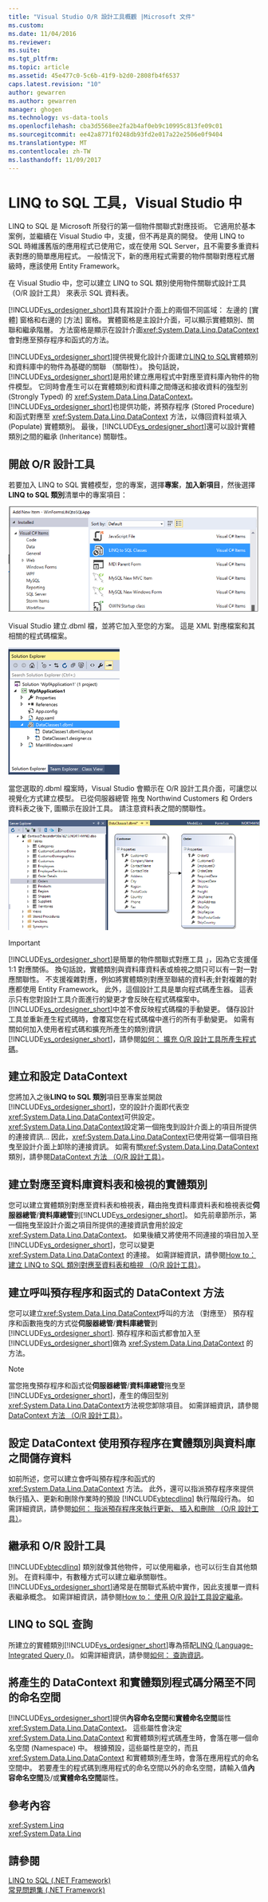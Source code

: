 ```yaml
---
title: "Visual Studio O/R 設計工具概觀 |Microsoft 文件"
ms.custom: 
ms.date: 11/04/2016
ms.reviewer: 
ms.suite: 
ms.tgt_pltfrm: 
ms.topic: article
ms.assetid: 45e477c0-5c6b-41f9-b2d0-2808fb4f6537
caps.latest.revision: "10"
author: gewarren
ms.author: gewarren
manager: ghogen
ms.technology: vs-data-tools
ms.openlocfilehash: cba3d5568ee2fa2b4af0eb9c10995c813fe09c01
ms.sourcegitcommit: ee42a8771f0248db93fd2e017a22e2506e0f9404
ms.translationtype: MT
ms.contentlocale: zh-TW
ms.lasthandoff: 11/09/2017
---
```

# <a name="linq-to-sql-tools-in-visual-studio"></a>LINQ to SQL 工具，Visual Studio 中
LINQ to SQL 是 Microsoft 所發行的第一個物件關聯式對應技術。 它適用於基本案例，並繼續在 Visual Studio 中，支援，但不再是真的開發。 使用 LINQ to SQL 時維護舊版的應用程式已使用它，或在使用 SQL Server，且不需要多重資料表對應的簡單應用程式。 一般情況下，新的應用程式需要的物件關聯對應程式層級時，應該使用 Entity Framework。  
  
在 Visual Studio 中，您可以建立 LINQ to SQL 類別使用物件關聯式設計工具 （O/R 設計工具） 來表示 SQL 資料表。  
  
[!INCLUDE[vs_ordesigner_short](../data-tools/includes/vs_ordesigner_short_md.md)]具有其設計介面上的兩個不同區域： 左邊的 [實體] 窗格和右邊的 [方法] 窗格。 實體窗格是主設計介面，可以顯示實體類別、關聯和繼承階層。 方法窗格是顯示在設計介面<xref:System.Data.Linq.DataContext>會對應至預存程序和函式的方法。  
  
[!INCLUDE[vs_ordesigner_short](../data-tools/includes/vs_ordesigner_short_md.md)]提供視覺化設計介面建立[LINQ to SQL](/dotnet/framework/data/adonet/sql/linq/index)實體類別和資料庫中的物件為基礎的關聯 （關聯性）。 換句話說，[!INCLUDE[vs_ordesigner_short](../data-tools/includes/vs_ordesigner_short_md.md)]是用於建立應用程式中對應至資料庫內物件的物件模型。 它同時會產生可以在實體類別和資料庫之間傳送和接收資料的強型別 (Strongly Typed) 的 <xref:System.Data.Linq.DataContext>。 [!INCLUDE[vs_ordesigner_short](../data-tools/includes/vs_ordesigner_short_md.md)]也提供功能，將預存程序 (Stored Procedure) 和函式對應至 <xref:System.Data.Linq.DataContext> 方法，以傳回資料並填入 (Populate) 實體類別。 最後，[!INCLUDE[vs_ordesigner_short](../data-tools/includes/vs_ordesigner_short_md.md)]還可以設計實體類別之間的繼承 (Inheritance) 關聯性。  
  
## <a name="opening-the-or-designer"></a>開啟 O/R 設計工具  
 若要加入 LINQ to SQL 實體模型，您的專案，選擇**專案**，**加入新項目**，然後選擇  **LINQ to SQL 類別**清單中的專案項目：  
  
 ![LINQ to SQL 類別](../data-tools/media/raddata-linq-to-sql-classes.png "raddata LINQ to SQL 類別")  
  
 Visual Studio 建立.dbml 檔，並將它加入至您的方案。 這是 XML 對應檔案和其相關的程式碼檔案。  
  
 ![在 [方案總管] 中的 LINQ to SQL 類別](../data-tools/media/raddata-linq-to-sql-classes-in-solution-explorer.png "raddata LINQ to SQL 類別在 方案總管")  
  
 當您選取的.dbml 檔案時，Visual Studio 會顯示在 O/R 設計工具介面，可讓您以視覺化方式建立模型。 已從伺服器總管 拖曳 Northwind Customers 和 Orders 資料表之後下, 圖顯示在設計工具。 請注意資料表之間的關聯性。  
  
 ![LINQ 到 SQL 設計師](../data-tools/media/raddata-linq-to-sql-designer.png "raddata LINQ to SQL 設計工具")  
  
> [!IMPORTANT]
>  [!INCLUDE[vs_ordesigner_short](../data-tools/includes/vs_ordesigner_short_md.md)]是簡單的物件關聯式對應工具 」，因為它支援僅 1:1 對應關係。 換句話說，實體類別與資料庫資料表或檢視之間只可以有一對一對應關聯性。 不支援複雜對應，例如將實體類別對應至聯結的資料表;針對複雜的對應都使用 Entity Framework。 此外，這個設計工具是單向程式碼產生器。 這表示只有您對設計工具介面進行的變更才會反映在程式碼檔案中。 [!INCLUDE[vs_ordesigner_short](../data-tools/includes/vs_ordesigner_short_md.md)]中並不會反映程式碼檔的手動變更。 儲存設計工具並重新產生程式碼時，會覆寫您在程式碼檔中進行的所有手動變更。 如需有關如何加入使用者程式碼和擴充所產生的類別資訊[!INCLUDE[vs_ordesigner_short](../data-tools/includes/vs_ordesigner_short_md.md)]，請參閱[如何： 擴充 O/R 設計工具所產生程式碼](../data-tools/how-to-extend-code-generated-by-the-o-r-designer.md)。  
  
## <a name="creating-and-configuring-the-datacontext"></a>建立和設定 DataContext  
 您將加入之後**LINQ to SQL 類別**項目至專案並開啟[!INCLUDE[vs_ordesigner_short](../data-tools/includes/vs_ordesigner_short_md.md)]，空的設計介面即代表空<xref:System.Data.Linq.DataContext>可供設定。 <xref:System.Data.Linq.DataContext>設定第一個拖曳到設計介面上的項目所提供的連接資訊... 因此，<xref:System.Data.Linq.DataContext>已使用從第一個項目拖曳至設計介面上卸除的連接資訊。 如需有關<xref:System.Data.Linq.DataContext>類別，請參閱[DataContext 方法 （O/R 設計工具）](../data-tools/datacontext-methods-o-r-designer.md)。  
  
## <a name="creating-entity-classes-that-map-to-database-tables-and-views"></a>建立對應至資料庫資料表和檢視的實體類別  
 您可以建立實體類別對應至資料表和檢視表，藉由拖曳資料庫資料表和檢視表從**伺服器總管**/**資料庫總管**到[!INCLUDE[vs_ordesigner_short](../data-tools/includes/vs_ordesigner_short_md.md)]。 如先前章節所示，第一個拖曳至設計介面之項目所提供的連接資訊會用於設定 <xref:System.Data.Linq.DataContext>。 如果後續又將使用不同連接的項目加入至 [!INCLUDE[vs_ordesigner_short](../data-tools/includes/vs_ordesigner_short_md.md)]，您可以變更 <xref:System.Data.Linq.DataContext> 的連接。 如需詳細資訊，請參閱[How to： 建立 LINQ to SQL 類別對應至資料表和檢視 （O/R 設計工具）](../data-tools/how-to-create-linq-to-sql-classes-mapped-to-tables-and-views-o-r-designer.md)。  
  
## <a name="creating-datacontext-methods-that-call-stored-procedures-and-functions"></a>建立呼叫預存程序和函式的 DataContext 方法  
 您可以建立<xref:System.Data.Linq.DataContext>呼叫的方法 （對應至） 預存程序和函數拖曳的方式從**伺服器總管**/**資料庫總管**到[!INCLUDE[vs_ordesigner_short](../data-tools/includes/vs_ordesigner_short_md.md)]. 預存程序和函式都會加入至 [!INCLUDE[vs_ordesigner_short](../data-tools/includes/vs_ordesigner_short_md.md)]做為 <xref:System.Data.Linq.DataContext> 的方法。  
  
> [!NOTE]
>  當您拖曳預存程序和函式從**伺服器總管**/**資料庫總管**拖曳至[!INCLUDE[vs_ordesigner_short](../data-tools/includes/vs_ordesigner_short_md.md)]，產生的傳回型別<xref:System.Data.Linq.DataContext>方法視您卸除項目。 如需詳細資訊，請參閱[DataContext 方法 （O/R 設計工具）](../data-tools/datacontext-methods-o-r-designer.md)。  
  
## <a name="configuring-a-datacontext-to-use-stored-procedures-to-save-data-between-entity-classes-and-a-database"></a>設定 DataContext 使用預存程序在實體類別與資料庫之間儲存資料  
 如前所述，您可以建立會呼叫預存程序和函式的 <xref:System.Data.Linq.DataContext> 方法。 此外，還可以指派預存程序來提供執行插入、更新和刪除作業時的預設 [!INCLUDE[vbtecdlinq](../data-tools/includes/vbtecdlinq_md.md)] 執行階段行為。 如需詳細資訊，請參閱[如何： 指派預存程序來執行更新、 插入和刪除 （O/R 設計工具）](../data-tools/how-to-assign-stored-procedures-to-perform-updates-inserts-and-deletes-o-r-designer.md)。  
  
## <a name="inheritance-and-the-or-designer"></a>繼承和 O/R 設計工具  
 [!INCLUDE[vbtecdlinq](../data-tools/includes/vbtecdlinq_md.md)] 類別就像其他物件，可以使用繼承，也可以衍生自其他類別。 在資料庫中，有數種方式可以建立繼承關聯性。 [!INCLUDE[vs_ordesigner_short](../data-tools/includes/vs_ordesigner_short_md.md)]通常是在關聯式系統中實作，因此支援單一資料表繼承概念。 如需詳細資訊，請參閱[How to： 使用 O/R 設計工具設定繼承](../data-tools/how-to-configure-inheritance-by-using-the-o-r-designer.md)。  
  
## <a name="linq-to-sql-queries"></a>LINQ to SQL 查詢  
 所建立的實體類別[!INCLUDE[vs_ordesigner_short](../data-tools/includes/vs_ordesigner_short_md.md)]專為搭配[LINQ (Language-Integrated Query ()](http://msdn.microsoft.com/Library/a73c4aec-5d15-4e98-b962-1274021ea93d)。 如需詳細資訊，請參閱[如何： 查詢資訊](/dotnet/framework/data/adonet/sql/linq/how-to-query-for-information)。  
  
## <a name="separating-the-generated-datacontext-and-entity-class-code-into-different-namespaces"></a>將產生的 DataContext 和實體類別程式碼分隔至不同的命名空間  
 [!INCLUDE[vs_ordesigner_short](../data-tools/includes/vs_ordesigner_short_md.md)]提供**內容命名空間**和**實體命名空間**屬性<xref:System.Data.Linq.DataContext>。 這些屬性會決定 <xref:System.Data.Linq.DataContext> 和實體類別程式碼產生時，會落在哪一個命名空間 (Namespace) 中。 根據預設，這些屬性是空的，而且 <xref:System.Data.Linq.DataContext> 和實體類別產生時，會落在應用程式的命名空間中。 若要產生的程式碼到應用程式的命名空間以外的命名空間，請輸入值**內容命名空間**及/或**實體命名空間**屬性。
  
## <a name="reference-content"></a>參考內容
<xref:System.Linq>  
<xref:System.Data.Linq>  
  
## <a name="see-also"></a>請參閱
[LINQ to SQL (.NET Framework)](/dotnet/framework/data/adonet/sql/linq/index)    
[常見問題集 (.NET Framework)](/dotnet/framework/data/adonet/sql/linq/frequently-asked-questions) 